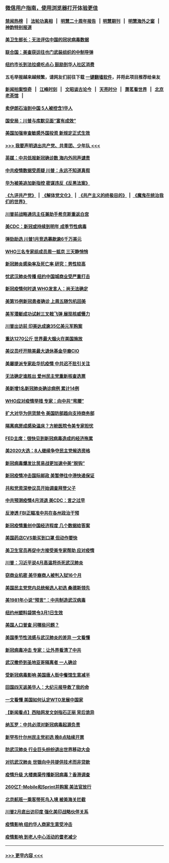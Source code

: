 ### [微信用户指南，使用浏览器打开体验更佳](https://github.com/gfw-breaker/banned-news1/blob/master/indexes/wechat-guide.md?t=0)
#### [禁闻热榜](热点新闻.md?t=0)  &nbsp;&nbsp;|&nbsp;&nbsp; [法轮功真相](https://github.com/gfw-breaker/truth/blob/master/README.md?t=0) &nbsp;&nbsp;|&nbsp;&nbsp; [明慧二十周年报告](https://github.com/gfw-breaker/mh-reports/blob/master/README.md?t=0) &nbsp;&nbsp;|&nbsp;&nbsp;[明慧期刊](https://github.com/gfw-breaker/mh-qikan) &nbsp;&nbsp;|&nbsp;&nbsp; [明慧海外之窗](https://github.com/gfw-breaker/mh-news/blob/master/README.md?t=0) &nbsp;&nbsp;|&nbsp;&nbsp; [神韵特别报道](https://github.com/gfw-breaker/mh-news/blob/master/shenyun.md?t=0)
#### [美卫生部长：无法评估中国的冠状病毒数据](../pages/nsc412/n11869301.md?t=02150133) 
#### [联合国：美查获运往也门武装组织的中制导弹](../pages/nsc412/n11868677.md?t=02150133) 
#### [纽约市长到法拉盛吃点心  鼓励到华人社区消费](../pages/nsc412/n11868197.md?t=02150133) 
#### 五毛举报越来越频繁，请网友们前往下载 [一键翻墙软件](https://github.com/gfw-breaker/ssr-accounts)，并将此项目推荐给亲友
#### [新闻拍案惊奇](https://github.com/gfw-breaker/banned-news1/blob/master/pages/link4.md) &nbsp;&nbsp;|&nbsp;&nbsp; [江峰时刻](https://github.com/gfw-breaker/banned-news1/blob/master/pages/link4.md) &nbsp;&nbsp;|&nbsp;&nbsp; [文昭谈古论今](https://github.com/gfw-breaker/banned-news1/blob/master/pages/link4.md) &nbsp;&nbsp;|&nbsp;&nbsp; [天亮时分](https://github.com/gfw-breaker/banned-news1/blob/master/pages/link4.md) &nbsp;&nbsp;|&nbsp;&nbsp; [萧茗看世界](https://github.com/gfw-breaker/banned-news1/blob/master/pages/link4.md) &nbsp;&nbsp;|&nbsp;&nbsp; [北京老茶馆](https://github.com/gfw-breaker/banned-news1/blob/master/pages/link4.md) &nbsp;&nbsp;|&nbsp;&nbsp; 
#### [卖伊朗石油到中国  5人被控含1华人](../pages/nsc412/n11867988.md?t=02150133) 
#### [国安局：川普与库默见面“富有成效”](../pages/nsc412/n11867976.md?t=02150133) 
#### [美国加强审查敏感外国投资 新规定正式生效](../pages/nsc412/n11868041.md?t=02150133) 
#### [>>> 我要声明退出共产党、共青团、少年队 <<<](https://github.com/begood0513/goodnews/blob/master/quit/letter.md) 
#### [英媒：中共低报新冠确诊数 海内外同声谴责](../pages/nsc412/n11867421.md?t=02150133) 
#### [中共疫情数据受质疑 川普：永远不知道真假](../pages/nsc412/n11867195.md?t=02150133) 
#### [华为被美追加新指控 密谋违反《反黑法案》](../pages/nsc412/n11867191.md?t=02150133) 
#### [《九评共产党》](https://github.com/begood0513/9ping.md/blob/master/README.md) &nbsp;|&nbsp; [《解体党文化》](../../../../jtdwh.md/blob/master/README.md)  &nbsp;|&nbsp; [《共产主义的终极目的》](../../../../gczydzjmd.md/blob/master/README.md) &nbsp;|&nbsp; [《魔鬼在统治我们的世界》](../../../../mgztzwmdsj.md/blob/master/README.md) 
#### [川普前战略通讯主任兼助手希克斯重返白宫](../pages/nsc412/n11867104.md?t=02150133) 
#### [美CDC：新冠或持续到明年 成季节性病毒](../pages/nsc412/n11867279.md?t=02150133) 
#### [弹劾助选 川普1月竞选募款逾6千万美元](../pages/nsc412/n11866950.md?t=02150133) 
#### [WHO三名专家组成员周一抵京 三天静悄悄](../pages/nsc412/n11866947.md?t=02150133) 
#### [新冠肺炎感染率及死亡率 研究：男性较高](../pages/nsc412/n11866956.md?t=02150133) 
#### [忧武汉肺炎传播 纽约中国城商业受严重打击](../pages/nsc412/n11866902.md?t=02150133) 
#### [新冠疫情何时退 WHO发言人：尚无法确定](../pages/nsc412/n11866864.md?t=02150133) 
#### [美第15例新冠患者确诊 上周五随包机回美](../pages/nsc412/n11866852.md?t=02150133) 
#### [美军潜艇成功试射三叉戟飞弹 展现核威慑力](../pages/nsc412/n11866046.md?t=02150133) 
#### [川普出访前 印美达成逾35亿美元军购案](../pages/nsc412/n11865444.md?t=02150133) 
#### [重达1270公斤 世界最大烟火在美国施放](../pages/nsc412/n11865198.md?t=02150133) 
#### [美议员吁开除美最大退休基金华裔CIO](../pages/nsc412/n11865230.md?t=02150133) 
#### [美屡提派专家赴华抗疫情 中共迟不批引关注](../pages/nsc412/n11864719.md?t=02150133) 
#### [无法确定谁胜出 爱州民主党重新核查选票](../pages/nsc412/n11864830.md?t=02150133) 
#### [美新增1名新冠肺炎确诊病例 累计14例](../pages/nsc412/n11864893.md?t=02150133) 
#### [WHO应对疫情举措 专家：向中共“弯腰”](../pages/nsc412/n11864727.md?t=02150133) 
#### [扩大对华为供货禁令 美国防部趋向支持商务部](../pages/nsc412/n11864773.md?t=02150133) 
#### [隔离病房成感染温床？方舱医院令美专家担忧](../pages/nsc412/n11864575.md?t=02150133) 
#### [FED主席：很快见到新冠病毒造成的经济拖累](../pages/nsc412/n11864507.md?t=02150133) 
#### [美2020大选：8人继续争夺民主党候选资格](../pages/nsc412/n11864327.md?t=02150133) 
#### [新冠病毒爆发比贸易战更加速中美“脱钩”](../pages/nsc412/n11864470.md?t=02150133) 
#### [新冠疫情冲击国际邮政 美暂停往中港快递保证](../pages/nsc412/n11864207.md?t=02150133) 
#### [共和党资深参议员开始调查拜登父子](../pages/nsc412/n11863984.md?t=02150133) 
#### [中共预测疫情4月消退 美CDC：言之过早](../pages/nsc412/n11864310.md?t=02150133) 
#### [反渗透 FBI正瞄准中共在各州政治干预](../pages/nsc412/n11864300.md?t=02150133) 
#### [新冠疫情重创中国经济程度 几个数据给答案](../pages/nsc412/n11864203.md?t=02150133) 
#### [美国药店CVS能买到口罩 但动作要快](../pages/nsc412/n11862438.md?t=02150133) 
#### [美卫生官员再促中方接受美专家帮助 应对疫情](../pages/nsc412/n11864043.md?t=02150133) 
#### [川普：习近平说4月高温将杀死武汉肺炎](../pages/nsc412/n11860814.md?t=02150133) 
#### [窃商业机密 美华裔商人被判入狱16个月](../pages/nsc412/n11863911.md?t=02150133) 
#### [美国民主党党内总统候选人初选 桑德斯领先](../pages/nsc412/n11863475.md?t=02150133) 
#### [美1981年小说“预言”：中共制造武汉病毒](../pages/nsc412/n11863306.md?t=02150133) 
#### [纽约州塑料袋禁令3月1日生效](../pages/nsc412/n11862832.md?t=02150133) 
#### [美国人口普查  问哪些问题？](../pages/nsc412/n11862808.md?t=02150133) 
#### [美国季节性流感与武汉肺炎的差异 一文看懂](../pages/nsc412/n11862428.md?t=02150133) 
#### [新冠病毒冲击 专家：让外界看清了中共](../pages/nsc412/n11862280.md?t=02150133) 
#### [武汉撤侨到圣地亚哥隔离者 一人确诊](../pages/nsc412/n11862460.md?t=02150133) 
#### [受新冠病毒影响 美国唐人街中餐馆生意减半](../pages/nsc412/n11861940.md?t=02150133) 
#### [回国四天返美华人：大纪元报导救了我的命](../pages/nsc412/n11862181.md?t=02150133) 
#### [一文看懂 美国如何认定WTO发展中国家](../pages/nsc412/n11862051.md?t=02150133) 
#### [【新闻看点】西陆网发文剑指石正丽 背后诡异](../pages/nsc412/n11861792.md?t=02150133) 
#### [纳瓦罗：中共必须对新冠病毒起源负责](../pages/nsc412/n11861810.md?t=02150133) 
#### [新罕布什尔州民主党初选 晚8点陆续开票](../pages/nsc412/n11861872.md?t=02150133) 
#### [防武汉肺炎 行业巨头纷纷退出世界移动大会](../pages/nsc412/n11861795.md?t=02150133) 
#### [对抗武汉肺炎 世银向中共提供技术而非贷款](../pages/nsc412/n11861652.md?t=02150133) 
#### [疫情升级 大楼粪渠传播新冠病毒？香港调查](../pages/nsc412/n11861556.md?t=02150133) 
#### [260亿T-Mobile和Sprint并购案 美法官放行](../pages/nsc412/n11861511.md?t=02150133) 
#### [北京航班一乘客带死鸟入境 被美海关拦截](../pages/nsc412/n11861317.md?t=02150133) 
#### [川普2月底出访印度 强化美印战略伙伴关系](../pages/nsc412/n11860557.md?t=02150133) 
#### [疫情影响  纽约华人商家生意受冲击](../pages/nsc412/n11860284.md?t=02150133) 
#### [疫情影响  到老人中心活动的耆老减少](../pages/nsc412/n11860199.md?t=02150133) 

----
#### [ >>> 更早内容 <<< ](../indexes/nsc412-earlier.md)
